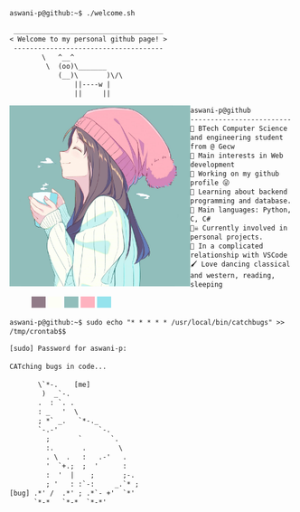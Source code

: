```console
aswani-p@github:~$ ./welcome.sh
```

```
 _____________________________________
< Welcome to my personal github page! >
 ------------------------------------- 
        \   ^__^
         \  (oo)\_______
            (__)\       )\/\
                ||----w |
                ||     ||

```

<img align="left" src="./cropped.jpg" width="320" /> 

```
aswani-p@github
-------------------------
🏫 BTech Computer Science and engineering student from @ Gecw
🔎 Main interests in Web development
🔭 Working on my github profile 😜
🌱 Learning about backend programming and database.
🌟 Main languages: Python, C, C# 
🏴‍☠️ Currently involved in personal projects.
💖 In a complicated relationship with VSCode
🖌️ Love dancing classical and western, reading, sleeping

```
<!-- 
🚩 Interested in network security and web security
🎵 Love metal, rock, jazz and blues
⚡ Love ketchup (but not on pasta or pizza) 🍅
💻 Total commits: 5959
⭐ Total stars gained: 158 
-->

<p align="left">
  &nbsp; &nbsp; &nbsp; &nbsp; &nbsp;
  <img alt="#917b88" src="./img/917b88.png" width="25" height="20" />
  <img alt="#fdfef6" src="./img/fdfef6.png" width="25" height="20" />
  <img alt="#91bebb" src="./img/91bebb.png" width="25" height="20" />
  <img alt="#feb2bf" src="./img/feb2bf.png" width="25" height="20" />
  <img alt="#95e3ed" src="./img/95e3ed.png" width="25" height="20" />
</p>

```console
aswani-p@github:~$ sudo echo "* * * * * /usr/local/bin/catchbugs" >> /tmp/crontab$$
```

```
[sudo] Password for aswani-p:

CATching bugs in code...
                              
       \`*-.    [me]              
        )  _`-.                 
       .  : `. .                
       : _   '  \               
       ; *` _.   `*-._          
       `-.-'          `-.       
         ;       `       `.     
         :.       .        \    
         . \  .   :   .-'   .   
         '  `+.;  ;  '      :   
         :  '  |    ;       ;-. 
         ; '   : :`-:     _.`* ;
[bug] .*' /  .*' ; .*`- +'  `*' 
      `*-*   `*-*  `*-*'
```
